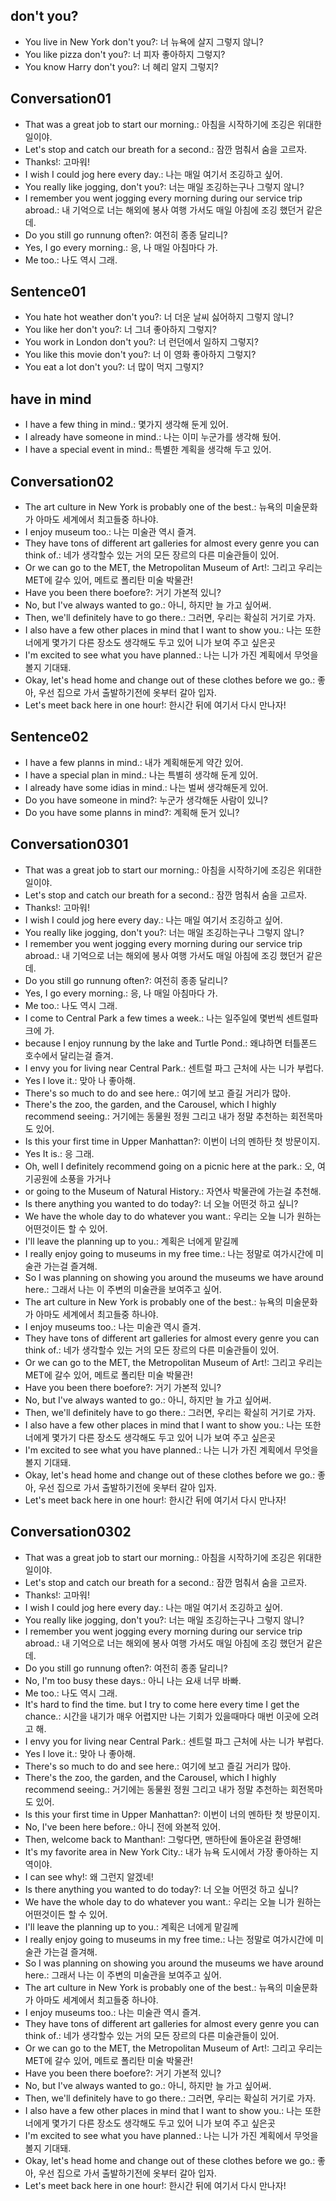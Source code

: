 ## don't you? 
- You live in New York don't you?: 너 뉴욕에 살지 그렇지 않니?
- You like pizza don't you?:  너 피자 좋아하지 그렇지?
- You know Harry don't you?: 너 혜리 알지 그렇지?

## Conversation01
- That was a great job to start our morning.: 아침을 시작하기에 조깅은 위대한 일이야.
- Let's stop and catch our breath for a second.: 잠깐 멈춰서 숨을 고르자.
- Thanks!: 고마워!
- I wish I could jog here every day.: 나는 매일 여기서 조깅하고 싶어.
- You really like jogging, don't you?: 너는 매일 조깅하는구나 그렇지 않니?
- I remember you went jogging every morning during our service trip abroad.: 내 기억으로 너는 해외에 봉사 여행 가서도 매일 아침에 조깅 했던거 같은데.
- Do you still go runnung often?: 여전히 종종 달리니?
- Yes, I go every morning.: 응, 나 매일 아침마다 가.
- Me too.: 나도 역시 그래.

## Sentence01
- You hate hot weather don't you?: 너 더운 날씨 싫어하지 그렇지 않니?
- You like her don't you?: 너 그녀 좋아하지 그렇지?
- You work in London don't you?: 너 런던에서 일하지 그렇지? 
- You like this movie don't you?: 너 이 영화 좋아하지 그렇지?
- You eat a lot don't you?: 너 많이 먹지 그렇지? 

## have in mind
- I have a few thing in mind.: 몇가지 생각해 둔게 있어.
- I already have someone in mind.: 나는 이미 누군가를 생각해 뒀어.
- I have a special event in mind.: 특별한 계획을 생각해 두고 있어.

## Conversation02
- The art culture in New York is probably one of the best.: 뉴욕의 미술문화가 아마도 세계에서 최고들중 하나야.
- I enjoy museum too.: 나는 미술관 역시 즐겨.
- They have tons of different art galleries for almost every genre you can think of.: 네가 생각할수 있는 거의 모든 장르의 다른 미술관들이 있어.
- Or we can go to the MET, the Metropolitan Museum of Art!: 그리고 우리는 MET에 갈수 있어, 메트로 폴리탄 미술 박물관!
- Have you been there boefore?: 거기 가본적 있니?
- No, but I've always wanted to go.: 아니, 하지만 늘 가고 싶어써.
- Then, we'll definitely have to go there.: 그러면, 우리는 확실히 거기로 가자.
- I also have a few other places in mind that I want to show you.: 나는 또한 너에게 몇가기 다른 장소도 생각해도 두고 있어 니가 보여 주고 싶은곳
- I'm excited to see what you have planned.: 나는 니가 가진 계획에서 무엇을 볼지 기대돼.
- Okay, let's head home and change out of these clothes before we go.: 좋아, 우선 집으로 가서 출발하기전에 옷부터 갈아 입자.
- Let's meet back here in one hour!: 한시간 뒤에 여기서 다시 만나자!

## Sentence02
- I have a few planns in mind.: 내가 계획해둔게 약간 있어.
- I have a special plan in mind.: 나는 특별히 생각해 둔게 있어.
- I already have some idias in mind.: 나는 벌써 생각해둔게 있어.
- Do you have someone in mind?: 누군가 생각해둔 사람이 있니?
- Do you have some planns in mind?: 계획해 둔거 있니?

## Conversation0301
- That was a great job to start our morning.: 아침을 시작하기에 조깅은 위대한 일이야.
- Let's stop and catch our breath for a second.: 잠깐 멈춰서 숨을 고르자.
- Thanks!: 고마워!
- I wish I could jog here every day.: 나는 매일 여기서 조깅하고 싶어.
- You really like jogging, don't you?: 너는 매일 조깅하는구나 그렇지 않니?
- I remember you went jogging every morning during our service trip abroad.: 내 기억으로 너는 해외에 봉사 여행 가서도 매일 아침에 조깅 했던거 같은데.
- Do you still go runnung often?: 여전히 종종 달리니?
- Yes, I go every morning.: 응, 나 매일 아침마다 가.
- Me too.: 나도 역시 그래.
- I come to Central Park a few times a week.: 나는 일주일에 몇번씩 센트럴파크에 가.
- because I enjoy runnung by the lake and Turtle Pond.: 왜냐하면 터틀폰드 호수에서 달리는걸 즐겨.
- I envy you for living near Central Park.: 센트럴 파그 근처에 사는 니가 부럽다.
- Yes I love it.: 맞아 나 좋아해.
- There's so much to do and see here.: 여기에 보고 즐길 거리가 많아.
- There's the zoo, the garden, and the Carousel, which I highly recommend seeing.: 거기에는 동물원 정원 그리고 내가 정말 추천하는 회전목마도 있어.
- Is this your first time in Upper Manhattan?: 이번이 너의 멘하탄 첫 방문이지.
- Yes It is.: 응 그래.
- Oh, well I definitely recommend going on a picnic here at the park.: 오, 여기공원에 소풍을 가거나
- or going to the Museum of Natural History.: 자연사 박물관에 가는걸 추천해.
- Is there anything you wanted to do today?: 너 오늘 어떤것 하고 싶니?
- We have the whole day to do whatever you want.: 우리는 오늘 니가 원하는 어떤것이든 할 수 있어.
- I'll leave the planning up to you.: 계획은 너에게 맡길께
- I really enjoy going to museums in my free time.: 나는 정말로 여가시간에 미술관 가는걸 즐겨해.
- So I was planning on showing you around the museums we have around here.: 그래서 나는 이 주변의 미술관을 보여주고 싶어.
- The art culture in New York is probably one of the best.: 뉴욕의 미술문화가 아마도 세계에서 최고들중 하나야.
- I enjoy museums too.: 나는 미술관 역시 즐겨.
- They have tons of different art galleries for almost every genre you can think of.: 네가 생각할수 있는 거의 모든 장르의 다른 미술관들이 있어.
- Or we can go to the MET, the Metropolitan Museum of Art!: 그리고 우리는 MET에 갈수 있어, 메트로 폴리탄 미술 박물관!
- Have you been there boefore?: 거기 가본적 있니?
- No, but I've always wanted to go.: 아니, 하지만 늘 가고 싶어써.
- Then, we'll definitely have to go there.: 그러면, 우리는 확실히 거기로 가자.
- I also have a few other places in mind that I want to show you.: 나는 또한 너에게 몇가기 다른 장소도 생각해도 두고 있어 니가 보여 주고 싶은곳
- I'm excited to see what you have planned.: 나는 니가 가진 계획에서 무엇을 볼지 기대돼.
- Okay, let's head home and change out of these clothes before we go.: 좋아, 우선 집으로 가서 출발하기전에 옷부터 갈아 입자.
- Let's meet back here in one hour!: 한시간 뒤에 여기서 다시 만나자!

## Conversation0302
- That was a great job to start our morning.: 아침을 시작하기에 조깅은 위대한 일이야.
- Let's stop and catch our breath for a second.: 잠깐 멈춰서 숨을 고르자.
- Thanks!: 고마워!
- I wish I could jog here every day.: 나는 매일 여기서 조깅하고 싶어.
- You really like jogging, don't you?: 너는 매일 조깅하는구나 그렇지 않니?
- I remember you went jogging every morning during our service trip abroad.: 내 기억으로 너는 해외에 봉사 여행 가서도 매일 아침에 조깅 했던거 같은데.
- Do you still go runnung often?: 여전히 종종 달리니?
- No, I'm too busy these days.: 아니 나는 요새 너무 바빠.
- Me too.: 나도 역시 그래.
- It's hard to find the time. but I try to come here every time I get the chance.: 시간을 내기가 매우 어렵지만 나는 기회가 있을때마다 매번 이곳에 오려고 해.
- I envy you for living near Central Park.: 센트럴 파그 근처에 사는 니가 부럽다.
- Yes I love it.: 맞아 나 좋아해.
- There's so much to do and see here.: 여기에 보고 즐길 거리가 많아.
- There's the zoo, the garden, and the Carousel, which I highly recommend seeing.: 거기에는 동물원 정원 그리고 내가 정말 추천하는 회전목마도 있어.
- Is this your first time in Upper Manhattan?: 이번이 너의 멘하탄 첫 방문이지.
- No, I've been here before.: 아니 전에 와본적 있어.
- Then, welcome back to Manthan!: 그렇다면, 맨하탄에 돌아온걸 환영해!
- It's my favorite area in New York City.: 내가 뉴욕 도시에서 가장 좋아하는 지역이야.
- I can see why!: 왜 그런지 알겠네!
- Is there anything you wanted to do today?: 너 오늘 어떤것 하고 싶니?
- We have the whole day to do whatever you want.: 우리는 오늘 니가 원하는 어떤것이든 할 수 있어.
- I'll leave the planning up to you.: 계획은 너에게 맡길께
- I really enjoy going to museums in my free time.: 나는 정말로 여가시간에 미술관 가는걸 즐겨해.
- So I was planning on showing you around the museums we have around here.: 그래서 나는 이 주변의 미술관을 보여주고 싶어.
- The art culture in New York is probably one of the best.: 뉴욕의 미술문화가 아마도 세계에서 최고들중 하나야.
- I enjoy museums too.: 나는 미술관 역시 즐겨.
- They have tons of different art galleries for almost every genre you can think of.: 네가 생각할수 있는 거의 모든 장르의 다른 미술관들이 있어.
- Or we can go to the MET, the Metropolitan Museum of Art!: 그리고 우리는 MET에 갈수 있어, 메트로 폴리탄 미술 박물관!
- Have you been there boefore?: 거기 가본적 있니?
- No, but I've always wanted to go.: 아니, 하지만 늘 가고 싶어써.
- Then, we'll definitely have to go there.: 그러면, 우리는 확실히 거기로 가자.
- I also have a few other places in mind that I want to show you.: 나는 또한 너에게 몇가기 다른 장소도 생각해도 두고 있어 니가 보여 주고 싶은곳
- I'm excited to see what you have planned.: 나는 니가 가진 계획에서 무엇을 볼지 기대돼.
- Okay, let's head home and change out of these clothes before we go.: 좋아, 우선 집으로 가서 출발하기전에 옷부터 갈아 입자.
- Let's meet back here in one hour!: 한시간 뒤에 여기서 다시 만나자!